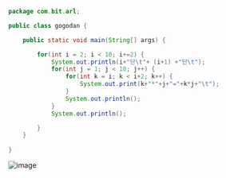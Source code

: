``` java  
package com.bit.arl;

public class gogodan {

	public static void main(String[] args) {

		for(int i = 2; i < 10; i+=2) {
			System.out.println(i+"단\t"+ (i+1) +"단\t");
			for(int j = 1; j < 10; j++) {
				for(int k = i; k < i+2; k++) {
					System.out.print(k+"*"+j+"="+k*j+"\t");
				}
				System.out.println();
			}
			System.out.println();

		}
	}
	
}
```  
![image](https://user-images.githubusercontent.com/67041069/87432143-90dfdf80-c622-11ea-9980-8ae74e32eef1.png)
